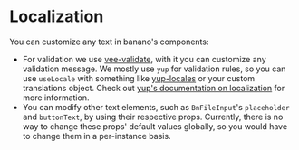 # Localization

You can customize any text in banano's components:
- For validation we use [vee-validate](https://vee-validate.logaretm.com/v4/guide/overview/), with it you can customize any validation message. We mostly use `yup` for validation rules, so you can use `useLocale` with something like [yup-locales](https://github.com/loicmahieu/yup-locales) or your custom translations object. Check out [yup's documentation on localization](https://github.com/jquense/yup#localization-and-i18n) for more information.
- You can modify other text elements, such as `BnFileInput`'s `placeholder` and `buttonText`, by using their respective props. Currently, there is no way to change these props' default values globally, so you would have to change them in a per-instance basis.
